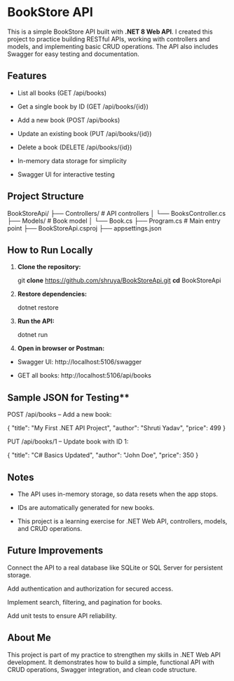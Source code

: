 # BookStore API

This is a simple BookStore API built with **.NET 8 Web API**. I created this project to practice building RESTful APIs, working with controllers and models, and implementing basic CRUD operations. The API also includes Swagger for easy testing and documentation.

## Features

- List all books (GET /api/books)

- Get a single book by ID (GET /api/books/{id})

- Add a new book (POST /api/books)

- Update an existing book (PUT /api/books/{id})

- Delete a book (DELETE /api/books/{id})

- In-memory data storage for simplicity

- Swagger UI for interactive testing

## Project Structure

BookStoreApi/
├── Controllers/       # API controllers
│   └── BooksController.cs
├── Models/            # Book model
│   └── Book.cs
├── Program.cs         # Main entry point
├── BookStoreApi.csproj
├── appsettings.json

## How to Run Locally

1. **Clone the repository:**

   git **clone** https://github.com/shruya/BookStoreApi.git
   **cd** BookStoreApi

2. **Restore dependencies:**

   dotnet restore

3. **Run the API:**

   dotnet run

4. **Open in browser or Postman:**

 - Swagger UI: 
   http://localhost:5106/swagger

 - GET all books: 
   http://localhost:5106/api/books

## Sample JSON for Testing**

POST /api/books – Add a new book:

{
  "title": "My First .NET API Project",
  "author": "Shruti Yadav",
  "price": 499
}

PUT /api/books/1 – Update book with ID 1:

{
  "title": "C# Basics Updated",
  "author": "John Doe",
  "price": 350
}

## Notes

- The API uses in-memory storage, so data resets when the app stops.

- IDs are automatically generated for new books.

- This project is a learning exercise for .NET Web API, controllers, models, and CRUD operations.


## Future Improvements

Connect the API to a real database like SQLite or SQL Server for persistent storage.

Add authentication and authorization for secured access.

Implement search, filtering, and pagination for books.

Add unit tests to ensure API reliability.

## About Me

This project is part of my practice to strengthen my skills in .NET Web API development. It demonstrates how to build a simple, functional API with CRUD operations, Swagger integration, and clean code structure.
